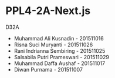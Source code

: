 # PPL4-2A-Next.js
D32A
- Muhammad Ali Kusnadin - 201511016
- Risna Suci Muryanti - 201511026
- Rani Indrianna Sembiring - 201511025
- Salsabila Putri Prameswari - 201511029
- Muhammad Daffa Aushaf - 201511017
- Diwan Purnama - 201511007
